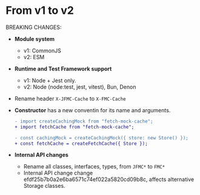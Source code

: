 # From v1 to v2

BREAKING CHANGES:

- **Module system**

  - v1: CommonJS
  - v2: ESM

- **Runtime and Test Framework support**

  - v1: Node + Jest only.
  - v2: Node (node:test, jest, vitest), Bun, Denon

- Rename header `X-JFMC-Cache` to `X-FMC-Cache`

- **Constructor** has a new conventin for its name and arguments.

  ```diff
  - import createCachingMock from "fetch-mock-cache";
  + import fetchCache from "fetch-mock-cache";

  - const cachingMock = createCachingMock({ store: new Store() });
  + const fetchCache = createFetchCache({ Store });
  ```

- **Internal API changes**
  - Rename all classes, interfaces, types, from `JFMC*` to `FMC*`
  - Internal API change change efdf25b7b0a2e6ba6571c74ef022a5820cd09b8c,
    affects alternative Storage classes.
